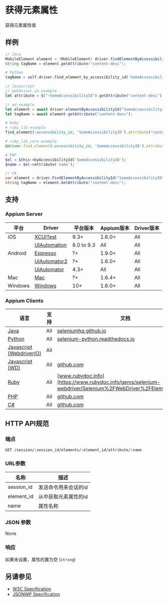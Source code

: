 # 获得元素属性
获得元素属性值

## 样例

```java
// Java
MobileElement element = (MobileElement) driver.findElementByAccessibilityId("SomeAccessibilityID");
String tagName = element.getAttribute("content-desc");

```

```python
# Python
tagName = self.driver.find_element_by_accessibility_id('SomeAccessibilityID').get_attribute('content-desc')

```

```javascript
// Javascript
// webdriver.io example
let attribute = $("~SomeAccessibilityId").getAttribute("content-desc");

// wd example
let element = await driver.elementByAccessibilityId("SomeAccessibilityID");
let tagName = await element.getAttribute("content-desc");
```

```ruby
# Ruby
# ruby_lib example
find_element(:accessibility_id, 'SomeAccessibilityID').attribute("content-desc")

# ruby_lib_core example
@driver.find_element(:accessibility_id, 'SomeAccessibilityID').attribute("content-desc")

```

```php
# PHP
$el = $this->byAccessibilityId('SomeAccessibilityID');
$name = $el->attribute('name');

```

```csharp
// C#
var element = driver.FindElementByAccessibilityId("SomeAccessibilityID");
string tagName = element.GetAttribute("content-desc");

```

## 支持

### Appium Server
|平台|Driver|平台版本|Appium版本|Driver版本|
|--------|----------------|------|--------------|--------------|
| iOS | [XCUITest](/docs/en/drivers/ios-xcuitest.md) | 9.3+ | 1.6.0+ | All |
|  | [UIAutomation](/docs/en/drivers/ios-uiautomation.md) | 8.0 to 9.3 | All | All |
| Android | [Espresso](/docs/en/drivers/android-espresso.md) | ?+ | 1.9.0+ | All |
|  | [UiAutomator2](/docs/en/drivers/android-uiautomator2.md) | ?+ | 1.6.0+ | All |
|  | [UiAutomator](/docs/en/drivers/android-uiautomator.md) | 4.3+ | All | All |
| Mac | [Mac](/docs/en/drivers/mac.md) | ?+ | 1.6.4+ | All |
| Windows | [Windows](/docs/en/drivers/windows.md) | 10+ | 1.6.0+ | All |

### Appium Clients

|语言|支持|文档|
|--------|-------|-------------|
|[Java](https://github.com/appium/java-client/releases/latest)| All | [seleniumhq.github.io](https://seleniumhq.github.io/selenium/docs/api/java/org/openqa/selenium/WebElement.html#getAttribute) |
|[Python](https://github.com/appium/python-client/releases/latest)| All | [selenium-python.readthedocs.io](http://selenium-python.readthedocs.io/api.html#selenium.webdriver.remote.webelement.WebElement.get_attribute) |
|[Javascript (WebdriverIO)](http://webdriver.io/index.html)| All |  |
|[Javascript (WD)](https://github.com/admc/wd/releases/latest)| All | [github.com](https://github.com/admc/wd/blob/master/lib/commands.js#L1350) |
|[Ruby](https://github.com/appium/ruby_lib/releases/latest)| All | [www.rubydoc.info](https://www.rubydoc.info/gems/selenium-webdriver/Selenium%2FWebDriver%2FElement:attribute) |
|[PHP](https://github.com/appium/php-client/releases/latest)| All | [github.com](https://github.com/appium/php-client/) |
|[C#](https://github.com/appium/appium-dotnet-driver/releases/latest)| All | [github.com](https://github.com/appium/appium-dotnet-driver/blob/master/src/Appium.Net/Appium/AppiumWebElement.cs) |


## HTTP API规范

### 端点

`GET /session/:session_id/elements/:element_id/attribute/:name`

### URL参数

|名称|描述|
|----|-----------|
|session_id|发送命令用来会话的id|
|element_id|从中获取元素属性的id|
|name|属性名称|

### JSON 参数

None

### 响应
如果未设置，属性的置为空 (`string`)

## 另请参见
* [W3C Specification](https://www.w3.org/TR/webdriver/#dfn-get-element-attribute)
* [JSONWP Specification](https://github.com/SeleniumHQ/selenium/wiki/JsonWireProtocol#sessionsessionidelementidattributename)